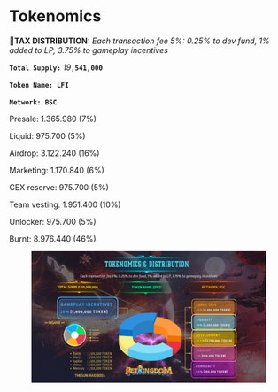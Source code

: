 # Tokenomics

🌟**TAX DISTRIBUTION:** _Each transaction fee 5%: 0.25% to dev fund, 1% added to LP, 3.75% to gameplay incentives_

**`Total Supply:`** _19_**`,541,000`**

**`Token Name: LFI`**

**`Network: BSC`**

Presale: 1.365.980 (7%)&#x20;

Liquid: 975.700 (5%)&#x20;

Airdrop: 3.122.240 (16%)&#x20;

Marketing: 1.170.840 (6%)&#x20;

CEX reserve: 975.700 (5%)&#x20;

Team vesting: 1.951.400 (10%)&#x20;

Unlocker: 975.700 (5%)

&#x20;Burnt: 8.976.440 (46%)

<figure><img src=".gitbook/assets/image (3).png" alt=""><figcaption></figcaption></figure>
